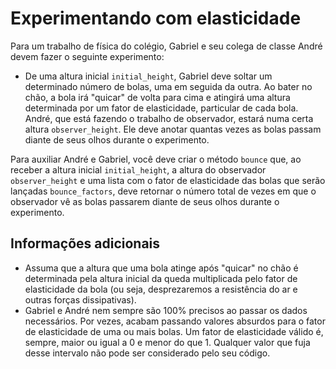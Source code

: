 # Experimentando com elasticidade

Para um trabalho de física do colégio, Gabriel e seu colega de classe André devem fazer o seguinte experimento:

- De uma altura inicial `initial_height`, Gabriel deve soltar um determinado número de bolas, uma em seguida da outra. Ao bater no chão, a bola irá "quicar" de volta para cima e atingirá uma altura determinada por um fator de elasticidade, particular de cada bola. André, que está fazendo o trabalho de observador, estará numa certa altura `observer_height`. Ele deve anotar quantas vezes as bolas passam diante de seus olhos durante o experimento.

Para auxiliar André e Gabriel, você deve criar o método `bounce` que, ao receber a altura inicial `initial_height`, a altura do observador `observer_height` e uma lista com o fator de elasticidade das bolas que serão lançadas `bounce_factors`, deve retornar o número total de vezes em que o observador vê as bolas passarem diante de seus olhos durante o experimento.

## Informações adicionais

- Assuma que a altura que uma bola atinge após "quicar" no chão é determinada pela altura inicial da queda multiplicada pelo fator de elasticidade da bola (ou seja, desprezaremos a resistência do ar e outras forças dissipativas).
- Gabriel e André nem sempre são 100% precisos ao passar os dados necessários. Por vezes, acabam passando valores absurdos para o fator de elasticidade de uma ou mais bolas. Um fator de elasticidade válido é, sempre, maior ou igual a 0 e menor do que 1. Qualquer valor que fuja desse intervalo não pode ser considerado pelo seu código.

